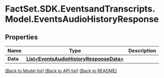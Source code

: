 # FactSet.SDK.EventsandTranscripts.Model.EventsAudioHistoryResponse

## Properties

Name | Type | Description | Notes
------------ | ------------- | ------------- | -------------
**Data** | [**List&lt;EventsAudioHistoryResponseData&gt;**](EventsAudioHistoryResponseData.md) |  | [optional] 

[[Back to Model list]](../README.md#documentation-for-models) [[Back to API list]](../README.md#documentation-for-api-endpoints) [[Back to README]](../README.md)

